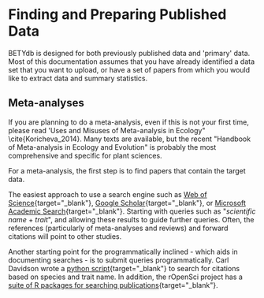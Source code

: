 # Finding and Preparing Published Data

BETYdb is designed for both previously published data and 'primary' data. 
Most of this documentation assumes that you have already identified a data set that you want to upload, or have a set of papers from which you would like to extract data and summary statistics.

## Meta-analyses

If you are planning to do a meta-analysis, even if this is not your first time, please read 'Uses and Misuses of Meta-analysis in Ecology" \cite{Koricheva_2014}. Many texts are available, but the recent "Handbook of Meta-analysis in Ecology and Evolution" is probably the most comprehensive and specific for plant sciences.

For a meta-analysis, the first step is to find papers that contain the target data.

The easiest approach to use a search engine such as [Web of Science](http://apps.webofknowledge.com/){target="_blank"}, [Google Scholar](https://www.scholar.google.com){target="_blank"}, or [Microsoft Academic Search](http://academic.research.microsoft.com/){target="_blank"}. Starting with queries such as "_scientific name_ + _trait_", and allowing these results to guide further queries. 
Often, the references (particularly of meta-analyses and reviews) and forward citations will point to other studies.

Another starting point for the programmatically inclined - which aids in documenting searches - is to submit queries programmatically. Carl Davidson wrote a [python script](https://github.com/PecanProject/pecan/blob/master/modules/meta.analysis/inst/citation_search.py){target="_blank"} to search for citations based on species and trait name. In addition, the rOpenSci project has a [suite of R packages for searching publications](http://ropensci.org/packages/#literature){target="_blank"}.
